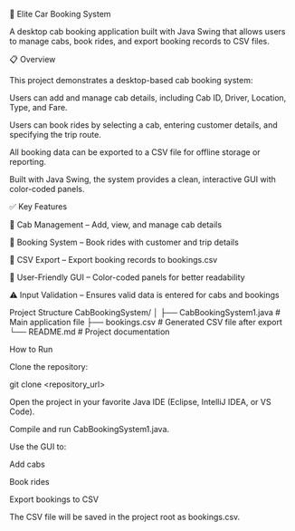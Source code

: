 🚖 Elite Car Booking System

A desktop cab booking application built with Java Swing that allows users to manage cabs, book rides, and export booking records to CSV files.

📋 Overview

This project demonstrates a desktop-based cab booking system:

Users can add and manage cab details, including Cab ID, Driver, Location, Type, and Fare.

Users can book rides by selecting a cab, entering customer details, and specifying the trip route.

All booking data can be exported to a CSV file for offline storage or reporting.

Built with Java Swing, the system provides a clean, interactive GUI with color-coded panels.

✅ Key Features

🚗 Cab Management – Add, view, and manage cab details

📝 Booking System – Book rides with customer and trip details

💾 CSV Export – Export booking records to bookings.csv

🌈 User-Friendly GUI – Color-coded panels for better readability

⚠️ Input Validation – Ensures valid data is entered for cabs and bookings

Project Structure
CabBookingSystem/
│
├── CabBookingSystem1.java      # Main application file
├── bookings.csv               # Generated CSV file after export
└── README.md                  # Project documentation

How to Run

Clone the repository:

git clone <repository_url>


Open the project in your favorite Java IDE (Eclipse, IntelliJ IDEA, or VS Code).

Compile and run CabBookingSystem1.java.

Use the GUI to:

Add cabs

Book rides

Export bookings to CSV

The CSV file will be saved in the project root as bookings.csv.
